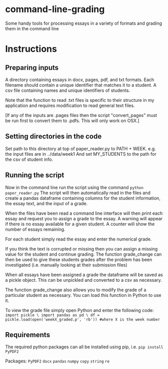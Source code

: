 # command-line-grading
Some handy tools for processing essays in a variety of formats and grading them in the command line

# Instructions
## Preparing inputs
A directory containing essays in docx, pages, pdf, and txt formats.
Each filename should contain a unique identifier that matches it to a student.
A csv file containing names and unique identifiers of students.

Note that the function to read .txt files is specific to their structure in my
application and requires modification to read general text files.

[If any of the inputs are .pages files then the script "convert_pages" must be run
first to convert them to .pdfs. This will only work on OSX.]

## Setting directories in the code
Set path to this directory at top of paper_reader.py to PATH + WEEK.
e.g. the input files are in ../data/week1
And set MY_STUDENTS to the path for the csv of student info.

## Running the script
Now in the command line run the script using the command `python paper_reader.py`
The script will then automatically read in the files and create a pandas
dataframe containing columns for the student information, the essay text,
and the input of a grade.

When the files have been read a command line interface will then print each
essay and request you to assign a grade to the essay. A warning will
appear if there is no essay available for a given student.  A counter will show
the number of essays remaining.

For each student simply read the essay and enter the numerical grade.

If you think the text is corrupted or missing then you can assign a missing value
for the student and continue grading. The function grade_change can then be used to
give these students grades after the problem has been investigated (i.e. manually
looking at their submission files)

When all essays have been assigned a grade the dataframe will be saved as a pickle
object. This can be unpickled and converted to a csv as necessary.

The function grade_change also allows you to modify the grade of a particular student
as necessary. You can load this function in Python to use it.

To view the grade file simply open Python and enter the following code:
`import pickle \
import pandas as pd \
df = pickle.load(open('weekX_graded.p', 'rb')) #where X is the week number
`


## Requirements
The required python packages can all be installed using pip, i.e.
`pip install PyPDF2`

Packages:
`PyPDF2`
`docx`
`pandas`
`numpy`
`copy`
`string`
`re`
